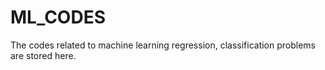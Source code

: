 # ML_CODES

The codes related to machine learning regression, classification problems are stored here.

